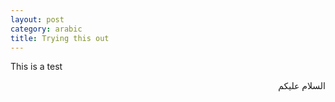 ```yaml
---
layout: post
category: arabic
title: Trying this out
---
```

This is a test

<div dir="rtl">

السلام عليكم
</div>
